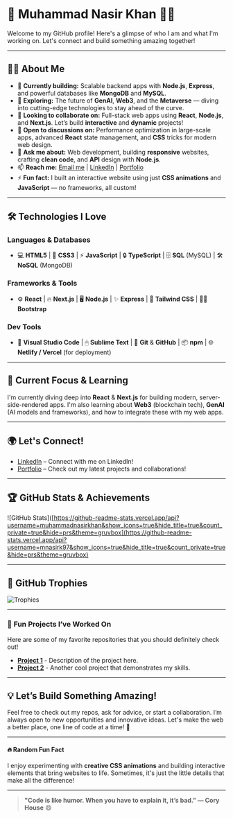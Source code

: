 # 🌟 **Muhammad Nasir Khan** 👨‍💻

Welcome to my GitHub profile! Here's a glimpse of who I am and what I'm working on. Let's connect and build something amazing together!

---

## 🧑‍💻 **About Me**

- 🔭 **Currently building:** Scalable backend apps with **Node.js**, **Express**, and powerful databases like **MongoDB** and **MySQL**.
- 🌱 **Exploring:** The future of **GenAI**, **Web3**, and the **Metaverse** — diving into cutting-edge technologies to stay ahead of the curve.
- 💼 **Looking to collaborate on:** Full-stack web apps using **React**, **Node.js**, and **Next.js**. Let’s build **interactive** and **dynamic** projects!
- 🚀 **Open to discussions on:** Performance optimization in large-scale apps, advanced **React** state management, and **CSS** tricks for modern web design.
- 📝 **Ask me about:** Web development, building **responsive** websites, crafting **clean code**, and **API** design with **Node.js**.
- 📫 **Reach me:** [Email me](mailto:khanmuhammadnasir9977@gmail.com) | [LinkedIn](https://www.linkedin.com/in/muhammadnasirkhan97) | [Portfolio](https://www.muhammadnasirkhan.com/)
- ⚡ **Fun fact:** I built an interactive website using just **CSS animations** and **JavaScript** — no frameworks, all custom!

---

## 🛠️ **Technologies I Love**

### **Languages & Databases**

- 💻 **HTML5** | 🎨 **CSS3** | ⚡ **JavaScript** | 🔒 **TypeScript** | 🗄 **SQL** (MySQL) | 🛠 **NoSQL** (MongoDB)

### **Frameworks & Tools**

- ⚙️ **React** | 🔥 **Next.js** | 🖥 **Node.js** | ✨ **Express** | 🎨 **Tailwind CSS** | 🧑‍🎤 **Bootstrap**

### **Dev Tools**

- 📝 **Visual Studio Code** | 🖱 **Sublime Text** | 🔧 **Git** & **GitHub** | 📦 **npm** | 🌐 **Netlify / Vercel** (for deployment)

---

## 🚀 **Current Focus & Learning**

I'm currently diving deep into **React** & **Next.js** for building modern, server-side-rendered apps. I'm also learning about **Web3** (blockchain tech), **GenAI** (AI models and frameworks), and how to integrate these with my web apps. 

---

## 🌍 **Let's Connect!**

- [LinkedIn](https://www.linkedin.com/in/muhammadnasirkhan97) – Connect with me on LinkedIn!
- [Portfolio](https://www.muhammadnasirkhan.com/) – Check out my latest projects and collaborations!

---

## 🏆 **GitHub Stats & Achievements**

![GitHub Stats]([https://github-readme-stats.vercel.app/api?username=muhammadnasirkhan&show_icons=true&hide_title=true&count_private=true&hide=prs&theme=gruvbox](https://github-readme-stats.vercel.app/api?username=mnasirk97&show_icons=true&hide_title=true&count_private=true&hide=prs&theme=gruvbox)

---

## 🏅 **GitHub Trophies**

![Trophies](https://github-profile-trophy.vercel.app/?username=muhammadnasirkhan&theme=gruvbox&row=1&column=5)

---

### 🎉 **Fun Projects I’ve Worked On** 

Here are some of my favorite repositories that you should definitely check out!

- **[Project 1](https://github.com/muhammadnasirkhan/project1)** - Description of the project here.
- **[Project 2](https://github.com/muhammadnasirkhan/project2)** - Another cool project that demonstrates my skills.

---

## 💡 **Let’s Build Something Amazing!**

Feel free to check out my repos, ask for advice, or start a collaboration. I’m always open to new opportunities and innovative ideas. Let's make the web a better place, one line of code at a time! 🚀

---

#### 🔥 **Random Fun Fact**  
I enjoy experimenting with **creative CSS animations** and building interactive elements that bring websites to life. Sometimes, it's just the little details that make all the difference!

---

> **"Code is like humor. When you have to explain it, it’s bad." — Cory House** 😄
